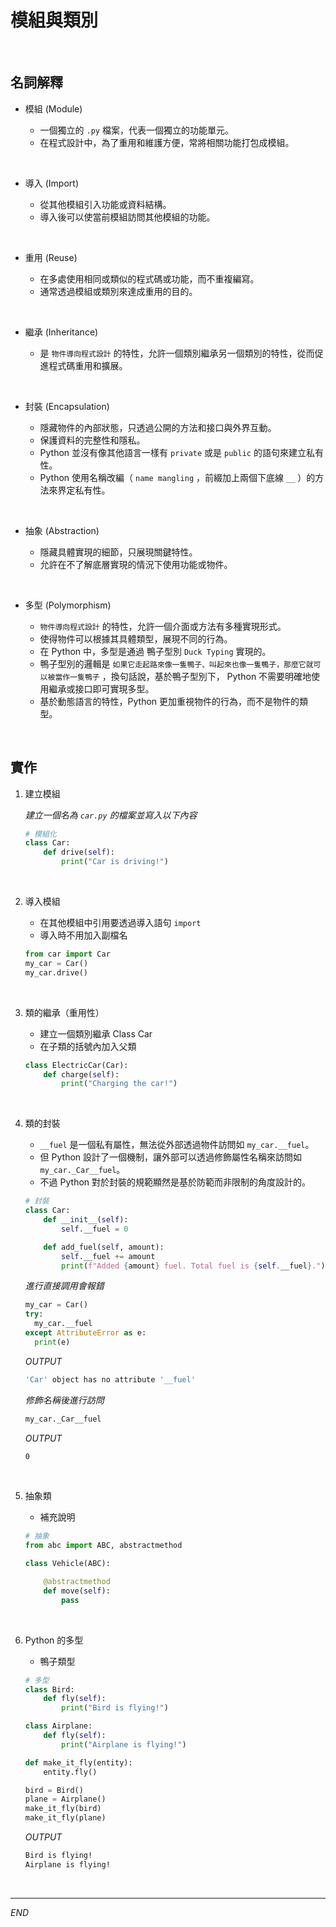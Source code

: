 # 模組與類別

<br>

## 名詞解釋

- 模組 (Module)

  - 一個獨立的 `.py` 檔案，代表一個獨立的功能單元。
  - 在程式設計中，為了重用和維護方便，常將相關功能打包成模組。

<br>

- 導入 (Import)

  - 從其他模組引入功能或資料結構。
  - 導入後可以使當前模組訪問其他模組的功能。

<br>

- 重用 (Reuse)

  - 在多處使用相同或類似的程式碼或功能，而不重複編寫。
  - 通常透過模組或類別來達成重用的目的。

<br>

- 繼承 (Inheritance)

  - 是 `物件導向程式設計` 的特性，允許一個類別繼承另一個類別的特性，從而促進程式碼重用和擴展。

<br>

- 封裝 (Encapsulation)

  - 隱藏物件的內部狀態，只透過公開的方法和接口與外界互動。
  - 保護資料的完整性和隱私。
  - Python 並沒有像其他語言一樣有 `private` 或是 `public` 的語句來建立私有性。
  - Python 使用名稱改編（ `name mangling` ，前綴加上兩個下底線 `__` ）的方法來界定私有性。

<br>

- 抽象 (Abstraction)

  - 隱藏具體實現的細節，只展現關鍵特性。
  - 允許在不了解底層實現的情況下使用功能或物件。

<br>

- 多型 (Polymorphism)

  - `物件導向程式設計` 的特性，允許一個介面或方法有多種實現形式。
  - 使得物件可以根據其具體類型，展現不同的行為。
  - 在 Python 中，多型是通過 鴨子型別 `Duck Typing` 實現的。
  - 鴨子型別的邏輯是 `如果它走起路來像一隻鴨子、叫起來也像一隻鴨子，那麼它就可以被當作一隻鴨子` ，換句話說，基於鴨子型別下， Python 不需要明確地使用繼承或接口即可實現多型。
  - 基於動態語言的特性，Python 更加重視物件的行為，而不是物件的類型。

</br>

## 實作

1. 建立模組

   _建立一個名為 `car.py` 的檔案並寫入以下內容_

   ```python
   # 模組化
   class Car:
       def drive(self):
           print("Car is driving!")
   ```

</br>

2. 導入模組

   - 在其他模組中引用要透過導入語句 `import`
   - 導入時不用加入副檔名

   ```python
   from car import Car
   my_car = Car()
   my_car.drive()
   ```

</br>

3. 類的繼承（重用性）

   - 建立一個類別繼承 Class Car
   - 在子類的括號內加入父類

   ```python
   class ElectricCar(Car):
       def charge(self):
           print("Charging the car!")
   ```

</br>

4. 類的封裝

   - `__fuel` 是一個私有屬性，無法從外部透過物件訪問如 `my_car.__fuel`。
   - 但 Python 設計了一個機制，讓外部可以透過修飾屬性名稱來訪問如 `my_car._Car__fuel`。
   - 不過 Python 對於封裝的規範顯然是基於防範而非限制的角度設計的。

   ```python
   # 封裝
   class Car:
       def __init__(self):
           self.__fuel = 0

       def add_fuel(self, amount):
           self.__fuel += amount
           print(f"Added {amount} fuel. Total fuel is {self.__fuel}.")
   ```

   _進行直接調用會報錯_

   ```python
   my_car = Car()
   try:
     my_car.__fuel
   except AttributeError as e:
     print(e)
   ```

   _OUTPUT_

   ```bash
   'Car' object has no attribute '__fuel'
   ```

   _修飾名稱後進行訪問_

   ```python
   my_car._Car__fuel
   ```

   _OUTPUT_

   ```bash
   0
   ```

</br>

5. 抽象類

   - 補充說明

   ```python
   # 抽象
   from abc import ABC, abstractmethod

   class Vehicle(ABC):

       @abstractmethod
       def move(self):
           pass
   ```

</br>

6. Python 的多型

   - 鴨子類型

   ```python
   # 多型
   class Bird:
       def fly(self):
           print("Bird is flying!")

   class Airplane:
       def fly(self):
           print("Airplane is flying!")

   def make_it_fly(entity):
       entity.fly()

   bird = Bird()
   plane = Airplane()
   make_it_fly(bird)
   make_it_fly(plane)
   ```

   _OUTPUT_

   ```bash
   Bird is flying!
   Airplane is flying!
   ```

<br>

---

_END_

